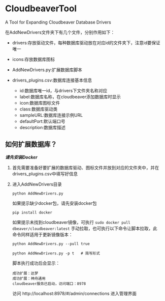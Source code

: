 # CloudbeaverTool
A Tool for Expanding Cloudbeaver Database Drivers

在AddNewDrivers文件夹下有几个文件，分别作用如下：
- drivers:存放驱动文件，每种数据库驱动放在对应id的文件夹下，注意id要保证唯一
- icons:存放数据库图标
- AddNewDrivers.py:扩展数据库脚本
- drivers_plugins.csv:数据库连接基本信息
  
  - id:数据库唯一id，与drivers下文件夹名称对应
  - label:数据库名称，在cloudbeaver添加数据库时显示
  - icon:数据库图标文件
  - class:数据库驱动类
  - sampleURL:数据库连接示例URL
  - defaultPort:默认端口号
  - description:数据库描述

## 如何扩展数据库？

**_请先安装Docker_**

1. 首先需要准备好要扩展的数据库驱动、图标文件并放到对应的文件夹中，并在drivers_plugins.csv中填写好信息
2. 进入AddNewDrivers目录

    ```shell
    python AddNewDrivers.py
    ```
    
    如果提示缺少docker包，请先安装docker包
    
    ```shell
    pip install docker
    ```
    
    如果提示未找到cloudbeaver镜像，可执行 `sudo docker pull dbeaver/cloudbeaver:latest` 手动拉取，也可执行以下命令让脚本拉取，此命令同样适用于更新镜像版本：
    
    ```shell
    python AddNewDrivers.py --pull true
    
    python AddNewDrivers.py -p t   # 简写形式
    ```
    
    脚本执行成功后会显示：
    
    ```shell
    成功扩展：达梦
    成功扩展：神舟通用
    cloudbeaver服务已启动，访问端口：8978
    ```
    
    访问 http://localhost:8978/#/admin/connections 进入管理界面
